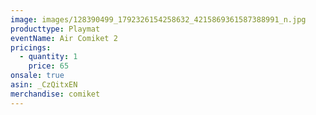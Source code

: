 ```yaml
---
image: images/128390499_1792326154258632_4215869361587388991_n.jpg
producttype: Playmat
eventName: Air Comiket 2
pricings:
  - quantity: 1
    price: 65
onsale: true
asin: _CzQitxEN
merchandise: comiket
---
```

